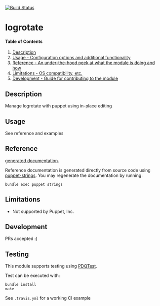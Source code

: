 [![Build Status](https://travis-ci.org/GeoffWilliams/puppet-logrotate.svg?branch=master)](https://travis-ci.org/GeoffWilliams/puppet-logrotate)
# logrotate

#### Table of Contents

1. [Description](#description)
1. [Usage - Configuration options and additional functionality](#usage)
1. [Reference - An under-the-hood peek at what the module is doing and how](#reference)
1. [Limitations - OS compatibility, etc.](#limitations)
1. [Development - Guide for contributing to the module](#development)

## Description

Manage logrotate with puppet using in-place editing

## Usage
See reference and examples

## Reference
[generated documentation](https://rawgit.com/GeoffWilliams/puppet-logrotate/master/doc/index.html).

Reference documentation is generated directly from source code using [puppet-strings](https://github.com/puppetlabs/puppet-strings).  You may regenerate the documentation by running:

```shell
bundle exec puppet strings
```

## Limitations
* Not supported by Puppet, Inc.

## Development

PRs accepted :)

## Testing
This module supports testing using [PDQTest](https://github.com/declarativesystems/pdqtest).


Test can be executed with:

```
bundle install
make
```

See `.travis.yml` for a working CI example
